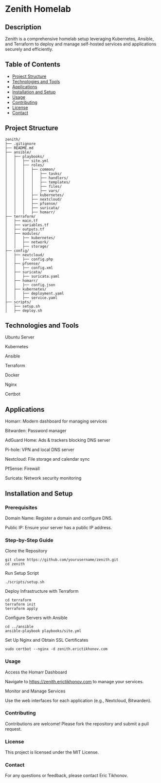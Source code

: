 # Zenith Homelab

## Description
Zenith is a comprehensive homelab setup leveraging Kubernetes, Ansible, and Terraform to deploy and manage self-hosted services and applications securely and efficiently.

## Table of Contents
- [Project Structure](#project-structure)
- [Technologies and Tools](#technologies-and-tools)
- [Applications](#applications)
- [Installation and Setup](#installation-and-setup)
- [Usage](#usage)
- [Contributing](#contributing)
- [License](#license)
- [Contact](#contact)

## Project Structure
```plaintext
zenith/
├── .gitignore
├── README.md
├── ansible/
│   ├── playbooks/
│   │   ├── site.yml
│   │   ├── roles/
│   │   │   ├── common/
│   │   │   │   ├── tasks/
│   │   │   │   ├── handlers/
│   │   │   │   ├── templates/
│   │   │   │   ├── files/
│   │   │   │   ├── vars/
│   │   │   ├── kubernetes/
│   │   │   ├── nextcloud/
│   │   │   ├── pfsense/
│   │   │   ├── suricata/
│   │   │   ├── homarr/
├── terraform/
│   ├── main.tf
│   ├── variables.tf
│   ├── outputs.tf
│   ├── modules/
│   │   ├── kubernetes/
│   │   ├── network/
│   │   ├── storage/
├── config/
│   ├── nextcloud/
│   │   ├── config.php
│   ├── pfsense/
│   │   ├── config.xml
│   ├── suricata/
│   │   ├── suricata.yaml
│   ├── homarr/
│   │   ├── config.json
│   ├── kubernetes/
│   │   ├── deployment.yaml
│   │   ├── service.yaml
├── scripts/
│   ├── setup.sh
│   ├── deploy.sh
```
## Technologies and Tools
Ubuntu Server

Kubernetes

Ansible

Terraform

Docker

Nginx

Certbot

## Applications
Homarr: Modern dashboard for managing services

Bitwarden: Password manager

AdGuard Home: Ads & trackers blocking DNS server

Pi-hole: VPN and local DNS server

Nextcloud: File storage and calendar sync

PfSense: Firewall

Suricata: Network security monitoring

## Installation and Setup
### Prerequisites
Domain Name: Register a domain and configure DNS.

Public IP: Ensure your server has a public IP address.

### Step-by-Step Guide
Clone the Repository
```
git clone https://github.com/yourusername/zenith.git
cd zenith
```

Run Setup Script
```
./scripts/setup.sh
```

Deploy Infrastructure with Terraform
```
cd terraform
terraform init
terraform apply
```

Configure Servers with Ansible
```
cd ../ansible
ansible-playbook playbooks/site.yml
```

Set Up Nginx and Obtain SSL Certificates
```
sudo certbot --nginx -d zenith.erictikhonov.com
```

### Usage
Access the Homarr Dashboard

Navigate to https://zenith.erictikhonov.com to manage your services.

Monitor and Manage Services

Use the web interfaces for each application (e.g., Nextcloud, Bitwarden).

### Contributing
Contributions are welcome! Please fork the repository and submit a pull request.

### License
This project is licensed under the MIT License.

### Contact
For any questions or feedback, please contact Eric Tikhonov.
